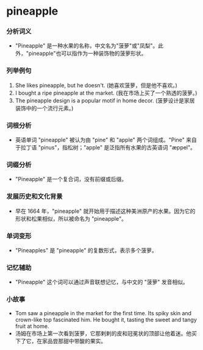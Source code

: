 # pineapple

### 分析词义

  

*   "Pineapple" 是一种水果的名称，中文名为"菠萝"或"凤梨"。此外，"pineapple"也可以指作为一种装饰物的菠萝形状。

  

### 列举例句

  

1.  She likes pineapple, but he doesn't. (她喜欢菠萝，但是他不喜欢。)
2.  I bought a ripe pineapple at the market. (我在市场上买了一个熟透的菠萝。)
3.  The pineapple design is a popular motif in home decor. (菠萝设计是家居装饰中的一个流行元素。)

  

### 词根分析

  

*   英语单词 "pineapple" 被认为由 "pine" 和 "apple" 两个词组成。"Pine" 来自于拉丁语 "pinus"，指松树；"apple" 是泛指所有水果的古英语词 "æppel"。

  

### 词缀分析

  

*   "Pineapple" 是一个复合词，没有前缀或后缀。

  

### 发展历史和文化背景

  

*   早在 1664 年，"pineapple" 就开始用于描述这种美洲原产的水果。因为它的形状和松果相似，所以被命名为 "pineapple"。

  

### 单词变形

  

*   "Pineapples" 是 "pineapple" 的复数形式，表示多个菠萝。

  

### 记忆辅助

  

*   "Pineapple" 这个词可以通过声音联想记忆，与中文的 "菠萝" 发音相似。

  

### 小故事

  

*   Tom saw a pineapple in the market for the first time. Its spiky skin and crown-like top fascinated him. He bought it, tasting the sweet and tangy fruit at home.
*   汤姆在市场上第一次看到菠萝，它那剌剌的皮和冠冕状的顶部让他着迷。他买下了它，在家品尝那甜中带酸的果实。
